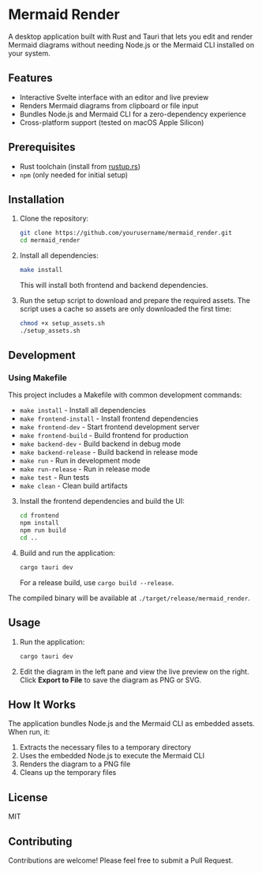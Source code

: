 # Mermaid Render

A desktop application built with Rust and Tauri that lets you edit and render Mermaid diagrams without needing Node.js or the Mermaid CLI installed on your system.

## Features

- Interactive Svelte interface with an editor and live preview
- Renders Mermaid diagrams from clipboard or file input
- Bundles Node.js and Mermaid CLI for a zero-dependency experience
- Cross-platform support (tested on macOS Apple Silicon)

## Prerequisites

- Rust toolchain (install from [rustup.rs](https://rustup.rs/))
- `npm` (only needed for initial setup)

## Installation

1. Clone the repository:
   ```bash
   git clone https://github.com/yourusername/mermaid_render.git
   cd mermaid_render
   ```

2. Install all dependencies:
   ```bash
   make install
   ```
   This will install both frontend and backend dependencies.

3. Run the setup script to download and prepare the required assets. The script
   uses a cache so assets are only downloaded the first time:
   ```bash
   chmod +x setup_assets.sh
   ./setup_assets.sh
   ```

## Development

### Using Makefile

This project includes a Makefile with common development commands:

- `make install` - Install all dependencies
- `make frontend-install` - Install frontend dependencies
- `make frontend-dev` - Start frontend development server
- `make frontend-build` - Build frontend for production
- `make backend-dev` - Build backend in debug mode
- `make backend-release` - Build backend in release mode
- `make run` - Run in development mode
- `make run-release` - Run in release mode
- `make test` - Run tests
- `make clean` - Clean build artifacts

3. Install the frontend dependencies and build the UI:
   ```bash
   cd frontend
   npm install
   npm run build
   cd ..
   ```
4. Build and run the application:
   ```bash
   cargo tauri dev
   ```
   For a release build, use `cargo build --release`.

The compiled binary will be available at `./target/release/mermaid_render`.

## Usage

1. Run the application:
   ```bash
   cargo tauri dev
   ```

2. Edit the diagram in the left pane and view the live preview on the right.
   Click **Export to File** to save the diagram as PNG or SVG.

## How It Works

The application bundles Node.js and the Mermaid CLI as embedded assets. When run, it:

1. Extracts the necessary files to a temporary directory
2. Uses the embedded Node.js to execute the Mermaid CLI
3. Renders the diagram to a PNG file
4. Cleans up the temporary files

## License

MIT

## Contributing

Contributions are welcome! Please feel free to submit a Pull Request.
